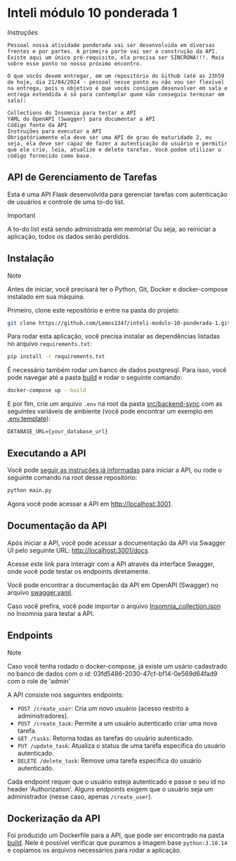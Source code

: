 # Inteli módulo 10 ponderada 1

_Instruções_

```
Pessoal nossa atividade ponderada vai ser desenvolvida em diversas frentes e por partes. A primeira parte vai ser a construção da API. Existe aqui um único pré-requisito, ela precisa ser SINCRONA!!!. Mais sobre esse ponto no nosso próximo encontro.

O que vocês devem entregar, em um repositório do Github (até as 23h59 de hoje, dia 21/04/2024 - pessoal nesse ponto eu não vou ser flexível na entrega, pois o objetivo é que vocês consigam desenvolver em sala e entrega extendida é só para contemplar quem não conseguiu terminar em sala):

Collections do Insomnia para testar a API
YAML do OpenAPI (Swagger) para documentar a API
Código fonte da API
Instruções para executar a API
Obrigatóriamente ela deve ser uma API de grau de maturidade 2, ou seja, ela deve ser capaz de fazer a autenticação do usuário e permitir que ele crie, leia, atualize e delete tarefas. Você podem utilizar o código fornecido como base.

```

## API de Gerenciamento de Tarefas

Esta é uma API Flask desenvolvida para gerenciar tarefas com autenticação de usuários e controle de uma to-do list.

> [!IMPORTANT]
> A to-do list está sendo administrada em memória! Ou seja, ao reiniciar a aplicação, todos os dados serão perdidos.

## Instalação

> [!NOTE]
> Antes de iniciar, você precisará ter o Python, Git, Docker e docker-compose instalado em sua máquina.

Primeiro, clone este repositório e entre na pasta do projeto:

```bash
git clone https://github.com/Lemos1347/inteli-modulo-10-ponderada-1.git ; cd inteli-modulo-10-ponderada-1/src/backend-sync
```

Para rodar esta aplicação, você precisa instalar as dependências listadas no arquivo `requirements.txt`:

```bash
pip install -r requirements.txt
```

É necessário também rodar um banco de dados postgresql. Para isso, você pode navegar até a pasta [build](./build) e rodar o seguinte comando:

```bash
docker-compose up --build
```

E por fim, crie um arquivo `.env` na root da pasta [src/backend-sync](.) com as seguintes variáveis de ambiente (você pode encontrar um exemplo em [.env.template](./src/backend-sync/.env.template)):

```env
DATABASE_URL={your_database_url}
```

## Executando a API

Você pode [seguir as instruções já informadas](../../README.md/#como-rodar) para iniciar a API, ou rode o seguinte comando na root desse repositório:

```bash
python main.py
```

Agora você pode acessar a API em [http://localhost:3001](http://localhost:3001).

## Documentação da API

Após iniciar a API, você pode acessar a documentação da API via Swagger UI pelo seguinte URL: [http://localhost:3001/docs](http://localhost:3001/docs).

Acesse este link para interagir com a API através da interface Swagger, onde você pode testar os endpoints diretamente.

Você pode encontrar a documentação da API em OpenAPI (Swagger) no arquivo [swagger.yaml](./static/swagger.yml).

Caso você prefira, você pode importar o arquivo [Insomnia_collection.json](./static/Insomnia_collection.json) no Insomnia para testar a API.

## Endpoints

> [!NOTE]
> Caso você tenha rodado o docker-compose, já existe um usário cadastrado no banco de dados com o id: 03fd5486-2030-47cf-bf14-0e569d64fad9 com o role de 'admin'

A API consiste nos seguintes endpoints:

- `POST /create_user`: Cria um novo usuário (acesso restrito a administradores).
- `POST /create_task`: Permite a um usuário autenticado criar uma nova tarefa.
- `GET /tasks`: Retorna todas as tarefas do usuário autenticado.
- `PUT /update_task`: Atualiza o status de uma tarefa específica do usuário autenticado.
- `DELETE /delete_task`: Remove uma tarefa específica do usuário autenticado.

Cada endpoint requer que o usuário esteja autenticado e passe o seu id no header 'Authorization'. Alguns endpoints exigem que o usuário seja um administrador (nesse caso, apenas `/create_user`).

## Dockerização da API

Foi produzido um Dockerfile para a API, que pode ser encontrado na pasta [build](./build). Nele é possível verificar que puxamos a imagem base `python:3.10.14 ` e copiamos os arquivos necessários para rodar a aplicação.
